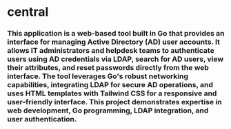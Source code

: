 # central

### This application is a web-based tool built in Go that provides an interface for managing Active Directory (AD) user accounts. It allows IT administrators and helpdesk teams to authenticate users using AD credentials via LDAP, search for AD users, view their attributes, and reset passwords directly from the web interface. The tool leverages Go's robust networking capabilities, integrating LDAP for secure AD operations, and uses HTML templates with Tailwind CSS for a responsive and user-friendly interface. This project demonstrates expertise in web development, Go programming, LDAP integration, and user authentication.
